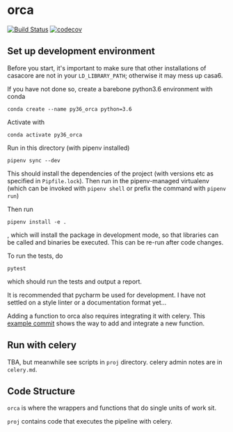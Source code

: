 # orca
[![Build Status](https://travis-ci.com/ovro-lwa/distributed-pipeline.svg?branch=master)](https://travis-ci.com/ovro-lwa/distributed-pipeline)
[![codecov](https://codecov.io/gh/ovro-lwa/distributed-pipeline/branch/master/graph/badge.svg)](https://codecov.io/gh/ovro-lwa/distributed-pipeline)
## Set up development environment
Before you start, it's important to make sure that other installations of casacore are not
in your `LD_LIBRARY_PATH`; otherwise it may mess up casa6.

If you have not done so, create a barebone python3.6 environment with conda
```
conda create --name py36_orca python=3.6
```

Activate with
```
conda activate py36_orca
```

Run in this directory (with pipenv installed)
```
pipenv sync --dev
```
This should install the dependencies of the project (with versions etc as specified in `Pipfile.lock`). Then run in the pipenv-managed virtualenv
(which can be invoked with `pipenv shell` or prefix the command with `pipenv run`)

Then run
```
pipenv install -e .
```
, which will install the package in development mode, so that libraries can be called and
binaries be executed. This can be re-run after code changes.

To run the tests, do
```
pytest
```
which should run the tests and output a report.

It is recommended that pycharm be used for development. I have not settled on a
style linter or a documentation format yet...

Adding a function to orca also requires integrating it with celery. This [example commit](https://github.com/ovro-lwa/distributed-pipeline/commit/e1e577437bef3c19162bdab1cd3973bee2128c04) shows the way to add and integrate a new function.

## Run with celery
TBA, but meanwhile see scripts in `proj` directory. celery admin notes are in `celery.md`.

## Code Structure
`orca` is where the wrappers and functions that do single units of work sit.

`proj` contains code that executes the pipeline with celery.
